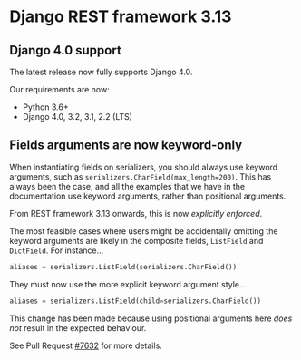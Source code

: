 <style>
.promo li a {
    float: left;
    width: 130px;
    height: 20px;
    text-align: center;
    margin: 10px 30px;
    padding: 150px 0 0 0;
    background-position: 0 50%;
    background-size: 130px auto;
    background-repeat: no-repeat;
    font-size: 120%;
    color: black;
}
.promo li {
    list-style: none;
}
</style>

# Django REST framework 3.13

## Django 4.0 support

The latest release now fully supports Django 4.0.

Our requirements are now:

* Python 3.6+
* Django 4.0, 3.2, 3.1, 2.2 (LTS)

## Fields arguments are now keyword-only

When instantiating fields on serializers, you should always use keyword arguments,
such as `serializers.CharField(max_length=200)`. This has always been the case,
and all the examples that we have in the documentation use keyword arguments,
rather than positional arguments.

From REST framework 3.13 onwards, this is now *explicitly enforced*.

The most feasible cases where users might be accidentally omitting the keyword arguments
are likely in the composite fields, `ListField` and `DictField`. For instance...

```python
aliases = serializers.ListField(serializers.CharField())
```

They must now use the more explicit keyword argument style...

```python
aliases = serializers.ListField(child=serializers.CharField())
```

This change has been made because using positional arguments here *does not* result in the expected behaviour.

See Pull Request [#7632](https://github.com/django-commons/django-rest-framework/pull/7632) for more details.
